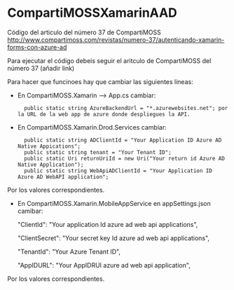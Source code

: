 # CompartiMOSSXamarinAAD
Código del articulo del número 37 de CompartiMOSS http://www.compartimoss.com/revistas/numero-37/autenticando-xamarin-forms-con-azure-ad

Para ejecutar el código debeis seguir el aritculo de CompartiMOSS del número 37 (añadir link)

Para hacer que funcinoes hay que cambiar las siguientes lineas:
* En CompartiMOSS.Xamarin --> App.cs cambiar:

        public static string AzureBackendUrl = "*.azurewebsites.net"; por la URL de la web app de azure donde despliegues la API.
* En CompartiMOSS.Xamarin.Drod.Services cambiar:

        public static string ADClientId = "Your Application ID Azure AD Native Appications";
        public static string tenant = "Your Tenant ID";
        public static Uri returnUriId = new Uri("Your return id Azure AD Native Application");
        public static string WebApiADClientId = "Your Application ID Azure AD WebAPI application";
        
Por los valores correspondientes.
* En CompartiMOSS.Xamarin.MobileAppService en appSettings.json camibar:

   "ClientId": "Your application Id azure ad web api applications",
   
    "ClientSecret": "Your secret key Id azure ad web api applications",
    
    "TenantId": "Your Azure Tenant ID",
    
    "AppIDURL": "Your AppIDRUI azure ad web api application",
    
Por los valores correspondientes.
